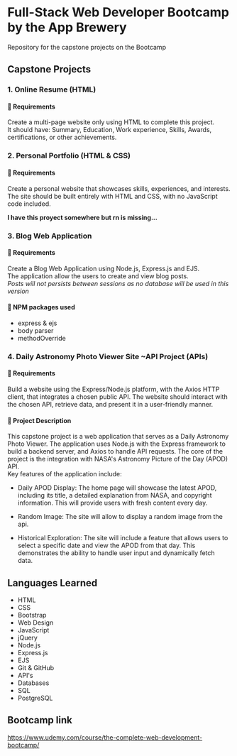 # Full-Stack Web Developer Bootcamp by the App Brewery
Repository for the capstone projects on the Bootcamp

## Capstone Projects
### 1. Online Resume (HTML)
#### 🔖 Requirements
Create a multi-page website only using HTML to complete this project.<br>
It should have: Summary, Education, Work experience, Skills, Awards, certifications, or other achievements.

### 2. Personal Portfolio (HTML & CSS) 
#### 🔖 Requirements 
Create a personal website that showcases skills, experiences, and interests. <br>
The site should be built entirely with HTML and CSS, with no JavaScript code included.

**I have this proyect somewhere but rn is missing...**

### 3. Blog Web Application
#### 🔖 Requirements
Create a Blog Web Application using Node.js, Express.js and EJS. <br>
The application allow the users to create and view blog posts.<br>
*Posts will not persists between sessions as no database will be used in this version*

#### 🧰 NPM packages used
- express & ejs
- body parser
- methodOverride

### 4. Daily Astronomy Photo Viewer Site ~API Project (APIs)
#### 🔖 Requirements
Build a website using the Express/Node.js platform, with the Axios HTTP client, that integrates a chosen public API.
The website should interact with the chosen API, retrieve data, and present it in a user-friendly manner.

#### 📇 Project Description
This capstone project is a web application that serves as a Daily Astronomy Photo Viewer. The application uses Node.js with the Express framework to build a backend server, and Axios to handle API requests. The core of the project is the integration with NASA's Astronomy Picture of the Day (APOD) API.<br>
Key features of the application include:

- Daily APOD Display: The home page will showcase the latest APOD, including its title, a detailed explanation from NASA, and copyright information. This will provide users with fresh content every day.

- Random Image: The site will allow to display a random image from the api.

- Historical Exploration: The site will include a feature that allows users to select a specific date and view the APOD from that day. This demonstrates the ability to handle user input and dynamically fetch data.

## Languages Learned
- HTML
- CSS
- Bootstrap
- Web Design
- JavaScript
- jQuery
- Node.js
- Express.js
- EJS
- Git & GitHub
- API's
- Databases
- SQL
- PostgreSQL
<!--- 
- Authentication & Security 
- React.js
- Web3 Decentralised App (DApp)
- Build Your First Defi DApp - DBANKK
- Deploying to the ICP Live Blockchain
- Building DApps on ICP with a React Frontend
- Create Your Own Crypto Token
- Minting NFTs and Building an NFT Marketplace like OpenSea
- AAA
-->

## Bootcamp link
https://www.udemy.com/course/the-complete-web-development-bootcamp/
